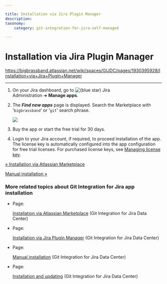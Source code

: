 ```yaml
---

title: Installation via Jira Plugin Manager
description:
taxonomy:
    category: git-integration-for-jira-self-managed

---
```


# Installation via Jira Plugin Manager

<https://bigbrassband.atlassian.net/wiki/spaces/GIJDC/pages/1930395928/Installation+via+Jira+Plugin+Manager>

* * *

1.  On your Jira dashboard, go to ![(blue star)](/wiki/s/-1639011364/6452/8b4898d3c114827e64ec143b4fa79bb76a6cfa5b/_/images/icons/emoticons/star_blue.png) Jira Administration ➜ **Manage apps**.
    
2.  The _**Find new apps**_ page is displayed. Search the Marketplace with '`bigbrassband`' or '`git`' search phrase.
    
    ![](https://bigbrassband.atlassian.net/wiki/download/thumbnails/1930395928/jira-admin-addon-find-gitplugin(c).png?version=1&modificationDate=1630642770940&cacheVersion=1&api=v2&width=646&height=252)
3.  Buy the app or start the free trial for 30 days.
    
4.  Login to your Jira account, if required, to proceed installation of the app. The license key is automatically configured into the app configuration for free trial licenses. For purchased license keys, see [Managing license key](/wiki/spaces/GIJDC/pages/1930396028/Managing+license+key).
    

[« Installation via Atlassian Marketplace](/wiki/spaces/GIJDC/pages/1930395898/Installation+via+Atlassian+Marketplace)

[Manual installation »](/wiki/spaces/GIJDC/pages/1930395954/Manual+installation)

### More related topics about Git Integration for Jira app installation

*   Page:
    
    [Installation via Atlassian Marketplace](/wiki/spaces/GIJDC/pages/1930395898/Installation+via+Atlassian+Marketplace) (Git Integration for Jira Data Center)
    
*   Page:
    
    [Installation via Jira Plugin Manager](/wiki/spaces/GIJDC/pages/1930395928/Installation+via+Jira+Plugin+Manager) (Git Integration for Jira Data Center)
    
*   Page:
    
    [Manual installation](/wiki/spaces/GIJDC/pages/1930395954/Manual+installation) (Git Integration for Jira Data Center)
    
*   Page:
    
    [Installation and updating](/wiki/spaces/GIJDC/pages/1930395997/Installation+and+updating) (Git Integration for Jira Data Center)